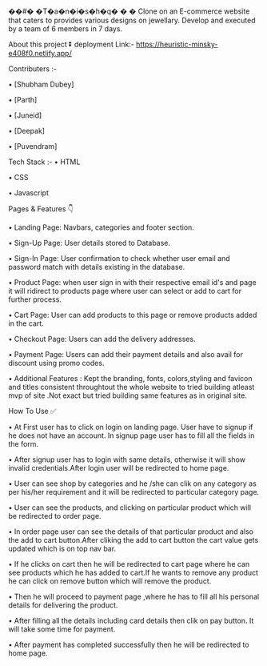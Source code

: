 ��#� �T�a�n�i�s�h�q�
�
�
Clone on an E-commerce website that caters to provides various designs on jewellary. Develop and executed by a team of 6 members in 7 days.

About this project ⏬
deployment Link:-
https://heuristic-minsky-e408f0.netlify.app/

Contributers :-

•	[Shubham Dubey]

•	[Parth]

•	[Juneid]

•	[Deepak]

•	[Puvendram] 

Tech Stack :-
•	HTML

•	CSS

•	Javascript

Pages & Features 👇

•	Landing Page: Navbars, categories and footer section.

•	Sign-Up Page: User details stored to Database.

•	Sign-In Page: User confirmation to check whether user email and password match with details existing in the database.

•	Product Page: when user sign in with their respective email id's and page it will ridirect to products page where user can select or add to cart for further process.

•	Cart Page: User can add products to this page or remove products added in the cart.

•	Checkout Page: Users can add the delivery addresses.

•	Payment Page: Users can add their payment details and also avail for discount using promo codes.

•	Additional Features : Kept the branding, fonts, colors,styling and favicon and titles consistent throughtout the whole website to tried building atleast mvp of site .Not exact but tried building same features as in original site.

How To Use ✅

•	At First user has to click on login on landing page. User have to signup if he does not have an account. In signup page user has to fill all the fields in the form.

•	After signup user has to login with same details, otherwise it will show invalid credentials.After login user will be redirected to home page.

•	User can see shop by categories and he /she can clik on any category as per his/her requirement and it will be redirected to particular category page.

•	User can see the products, and clicking on particular product which will be redirected to order page.

•	In order page user can see the details of that particular product and also the add to cart button.After cliking the add to cart button the cart value gets updated which is on top nav bar.

•	If he clicks on cart then he will be redirected to cart page where he can see products which he has added to cart.If he wants to remove any product he can click on remove button which will remove the product.

•	Then he will proceed to payment page ,where he has to fill all his personal details for delivering the product.

•	After filling all the details including card details then clik on pay button. It will take some time for payment.

•	After payment has completed successfully then he will be redirected to home page.
